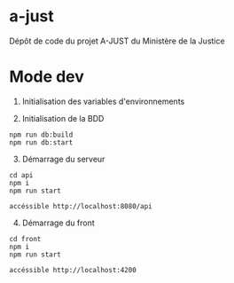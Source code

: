 # a-just
Dépôt de code du projet A-JUST du Ministère de la Justice


# Mode dev
1. Initialisation des variables d'environnements

2. Initialisation de la BDD
```
npm run db:build
npm run db:start
```

3. Démarrage du serveur
```
cd api
npm i
npm run start

accéssible http://localhost:8080/api
```

4. Démarrage du front
```
cd front
npm i
npm run start

accéssible http://localhost:4200
```